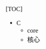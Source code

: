 <span  style="font-family: Simsun,serif; font-size: 17px; ">

[TOC]

- C
    - core
    - 核心

</span>